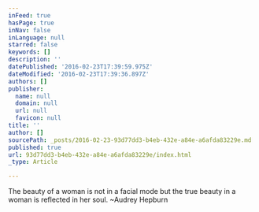 ```yaml
---
inFeed: true
hasPage: true
inNav: false
inLanguage: null
starred: false
keywords: []
description: ''
datePublished: '2016-02-23T17:39:59.975Z'
dateModified: '2016-02-23T17:39:36.897Z'
authors: []
publisher:
  name: null
  domain: null
  url: null
  favicon: null
title: ''
author: []
sourcePath: _posts/2016-02-23-93d77dd3-b4eb-432e-a84e-a6afda83229e.md
published: true
url: 93d77dd3-b4eb-432e-a84e-a6afda83229e/index.html
_type: Article

---
```

The beauty of a woman is not in a facial mode but the true beauty in a woman is reflected in her soul. ~Audrey Hepburn
